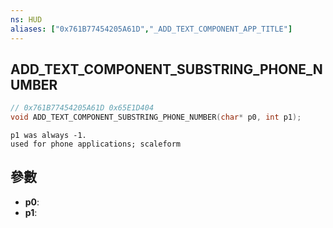 ```yaml
---
ns: HUD
aliases: ["0x761B77454205A61D","_ADD_TEXT_COMPONENT_APP_TITLE"]
---
```

## ADD_TEXT_COMPONENT_SUBSTRING_PHONE_NUMBER

```c
// 0x761B77454205A61D 0x65E1D404
void ADD_TEXT_COMPONENT_SUBSTRING_PHONE_NUMBER(char* p0, int p1);
```

```
p1 was always -1.  
used for phone applications; scaleform  
```

## 參數
* **p0**: 
* **p1**: 

